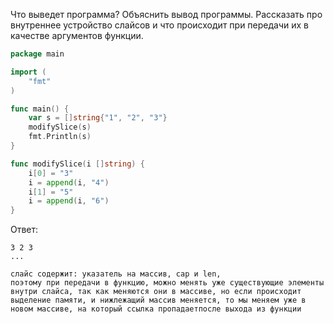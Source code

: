 Что выведет программа? Объяснить вывод программы. Рассказать про внутреннее устройство слайсов и что происходит при передачи их в качестве аргументов функции.

```go
package main

import (
	"fmt"
)

func main() {
	var s = []string{"1", "2", "3"}
	modifySlice(s)
	fmt.Println(s)
}

func modifySlice(i []string) {
	i[0] = "3"
	i = append(i, "4")
	i[1] = "5"
	i = append(i, "6")
}
```

Ответ:
```
3 2 3
...

слайс содержит: указатель на массив, cap и len,
поэтому при передачи в функцию, можно менять уже существующие элементы внутри слайса, так как меняются они в массиве, но если происходит выделение памяти, и нижлежащий массив меняется, то мы меняем уже в новом массиве, на который ссылка пропадаетпосле выхода из функции

```
